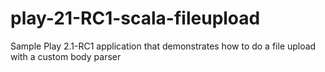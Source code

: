 play-21-RC1-scala-fileupload
============================

Sample Play 2.1-RC1 application that demonstrates how to do a file upload with a custom body parser